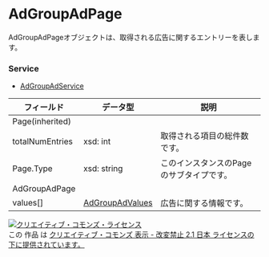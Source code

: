 # AdGroupAdPage
AdGroupAdPageオブジェクトは、取得される広告に関するエントリーを表します。
### Service
+ [AdGroupAdService](../services/AdGroupAdService.md)

| フィールド | データ型 | 説明 | 
|---|---|---|
| Page(inherited)|||
| totalNumEntries| xsd: int| 取得される項目の総件数です。 |
| Page.Type| xsd: string| このインスタンスのPageのサブタイプです。 |
| AdGroupAdPage|||
| values[]| <a href="./AdGroupAdValues.md">AdGroupAdValues</a>| 広告に関する情報です。 |
<a rel="license" href="http://creativecommons.org/licenses/by-nd/2.1/jp/"><img alt="クリエイティブ・コモンズ・ライセンス" style="border-width:0" src="https://i.creativecommons.org/l/by-nd/2.1/jp/88x31.png" /></a><br />この 作品 は <a rel="license" href="http://creativecommons.org/licenses/by-nd/2.1/jp/">クリエイティブ・コモンズ 表示 - 改変禁止 2.1 日本 ライセンスの下に提供されています。</a>
